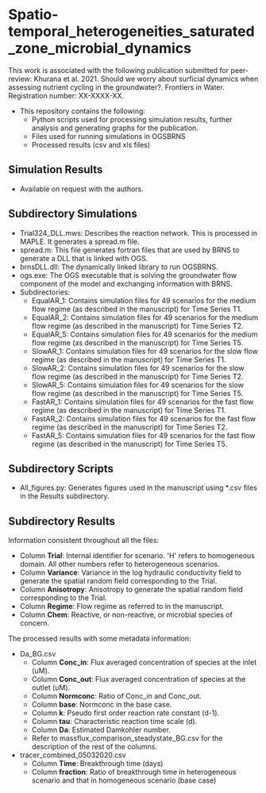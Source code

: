 # Spatio-temporal_heterogeneities_saturated_zone_microbial_dynamics
This work is associated with the following publication submitted for peer-review:
Khurana et al. 2021. Should we worry about surficial dynamics when assessing nutrient cycling in the groundwater?. Frontiers in Water.
Registration number: XX-XXXX-XX.

- This repository contains the following:
	- Python scripts used for processing simulation results, further analysis and generating graphs for the publication.
	- Files used for running simulations in OGSBRNS
	- Processed results (csv and xls files)

## Simulation Results
- Available on request with the authors.

## Subdirectory Simulations
- Trial324_DLL.mws: Describes the reaction network. This is processed in MAPLE. It generates a spread.m file.
- spread.m: This file generates fortran files that are used by BRNS to generate a DLL that is linked with OGS.
- brnsDLL.dll: The dynamically linked library to run OGSBRNS.
- ogs.exe: The OGS executable that is solving the groundwater flow component of the model and exchanging information with BRNS.
- Subdirectories:
	- EqualAR_1: Contains simulation files for 49 scenarios for the medium flow regime (as described in the manuscript) for Time Series T1.
	- EqualAR_2: Contains simulation files for 49 scenarios for the medium flow regime (as described in the manuscript) for Time Series T2.
	- EqualAR_5: Contains simulation files for 49 scenarios for the medium flow regime (as described in the manuscript) for Time Series T5.
	- SlowAR_1: Contains simulation files for 49 scenarios for the slow flow regime (as described in the manuscript) for Time Series T1.
	- SlowAR_2: Contains simulation files for 49 scenarios for the slow flow regime (as described in the manuscript) for Time Series T2.
	- SlowAR_5: Contains simulation files for 49 scenarios for the slow flow regime (as described in the manuscript) for Time Series T5.
	- FastAR_1: Contains simulation files for 49 scenarios for the fast flow regime (as described in the manuscript) for Time Series T1.
	- FastAR_2: Contains simulation files for 49 scenarios for the fast flow regime (as described in the manuscript) for Time Series T2.
	- FastAR_5: Contains simulation files for 49 scenarios for the fast flow regime (as described in the manuscript) for Time Series T5.
	
## Subdirectory Scripts
- All_figures.py: Generates figures used in the manuscript using *.csv files in the Results subdirectory.
	
## Subdirectory Results
Information consistent throughout all the files:
- Column **Trial**: Internal identifier for scenario. 'H' refers to homogeneous domain. All other numbers refer to heterogeneous scenarios.
- Column **Variance**: Variance in the log hydraulic conductivity field to generate the spatial random field corresponding to the Trial.
- Column **Anisotropy**: Anisotropy to generate the spatial random field corresponding to the Trial.
- Column **Regime**: Flow regime as referred to in the manuscript.
- Column **Chem**: Reactive, or non-reactive, or microbial  species of concern.

The processed results with some metadata information:
- Da_BG.csv
	- Column **Conc_in**: Flux averaged concentration of species at the inlet (uM).
	- Column **Conc_out**: Flux averaged concentration of species at the outlet (uM).
	- Column **Normconc**: Ratio of Conc_in and Conc_out.
	- Column **base**: Normconc in the base case.
	- Column **k**: Pseudo first order reaction rate constant (d-1).
	- Column **tau**: Characteristic reaction time scale (d).
	- Column **Da**: Estimated Damkohler number.
	- Refer to massflux_comparison_steadystate_BG.csv for the description of the rest of the columns.
- tracer_combined_05032020.csv
	- Column **Time**: Breakthrough time (days)
	- Column **fraction**: Ratio of breakthrough time in heterogeneous scenario and that in homogeneous scenario (base case)